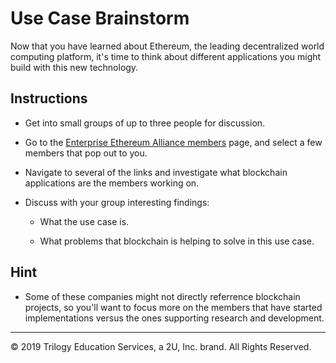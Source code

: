# Use Case Brainstorm

Now that you have learned about Ethereum, the leading decentralized world computing platform, it's time to think about different applications you might build with this new technology.

## Instructions

* Get into small groups of up to three people for discussion.

* Go to the [Enterprise Ethereum Alliance members](https://entethalliance.org/members/) page, and select a few members that pop out to you.

* Navigate to several of the links and investigate what blockchain applications are the members working on.

* Discuss with your group interesting findings:

  * What the use case is.

  * What problems that blockchain is helping to solve in this use case.

## Hint

* Some of these companies might not directly referrence blockchain projects, so you'll want to focus more on the members that have started implementations versus the ones supporting research and development.

---
© 2019 Trilogy Education Services, a 2U, Inc. brand. All Rights Reserved.
